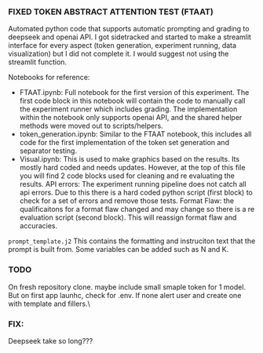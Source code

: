 ### FIXED TOKEN ABSTRACT ATTENTION TEST (FTAAT)
Automated python code that supports automatic prompting and grading to deepseek and openai API. 
I got sidetracked and started to make a streamlit interface for every aspect (token generation, experiment running, data visualization) but I did not complete it. I would suggest not using the streamlit function. 


Notebooks for reference:
- FTAAT.ipynb: Full notebook for the first version of this experiment. The first code block in this notebook will contain the code to manually call the experiment runner which includes grading. The implementation within the notebook only supports openai API, and the shared helper methods were moved out to scripts/helpers.
 - token_generation.ipynb: Similar to the FTAAT notebook, this includes all code for the first implementation of the token set generation and separator testing.
 - Visual.ipynb: This is used to make graphics based on the results. Its mostly hard coded and needs updates. However, at the top of this file you will find 2 code blocks used for cleaning and re evaluating the results. API errors: The experiment running pipeline does not catch all api errors. Due to this there is a hard coded python script (first block) to check for a set of errors and remove those tests. Format Flaw: the qualificaitons for a format flaw changed and may change so there is a re evaluation script (second block). This will reassign format flaw and accuracies. 



`prompt_template.j2`
This contains the formatting and instruciton text that the prompt is built from. Some variables can be added such as N and K.

### TODO

On fresh repository clone. maybe include small smaple token for 1 model. But on first app launhc, check for .env. If none alert user and create one with template and fillers.\\



### FIX:
Deepseek take so long???

